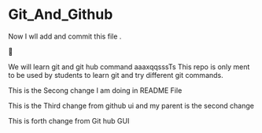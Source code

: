 # Git_And_Github
  Now I wll add and commit this file .

  
  

We will learn git and git hub  command 
aaaxqqsssTs
This repo is only ment to be used by students to learn git and try different git commands.

This is the Secong change I am doing in  README File

This is the Third change from github ui and my parent is the second change

This is forth change from Git hub GUI 

